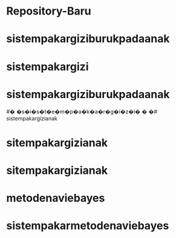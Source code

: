 # Repository-Baru
# sistempakargiziburukpadaanak
# sistempakargizi
# sistempakargiziburukpadaanak
#� �s�i�s�t�e�m�p�a�k�a�r�g�i�z�i�
�
�# sistempakargizianak
# sitempakargizianak
# sitempakargizianak
# metodenaviebayes
# sistempakarmetodenaviebayes
